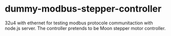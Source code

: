 # dummy-modbus-stepper-controller
32u4 with ethernet for testing modbus protocole communitaction with node.js server.
The controller pretends to be Moon stepper motor controller.
